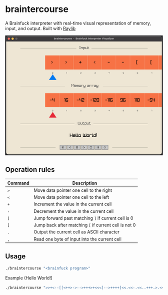 # braintercourse
A Brainfuck interpreter with real-time visual representation of memory, input, and output. Built with [Raylib](https://www.raylib.com/)


<div align="center">
  <img alt="Logo" src="https://github.com/del-Real/braintercourse/blob/main/demo.png" width="600" />
</div>


## Operation rules

| Command | Description |
|---------|-------------|
| `>` | Move data pointer one cell to the right |
| `<` | Move data pointer one cell to the left |
| `+` | Increment the value in the current cell |
| `-` | Decrement the value in the current cell |
| `[` | Jump forward past matching `]` if current cell is 0 |
| `]` | Jump back after matching `[` if current cell is not 0 |
| `.` | Output the current cell as ASCII character |
| `,` | Read one byte of input into the current cell |

## Usage

```bash
./braintercourse "<brainfuck program>"
```

Example (Hello World!)
```bash
./braintercourse ">>+<--[[<++>->-->+++>+<<<]-->++++]<<.<<-.<<..+++.>.<<-.>.+++.------.>>-.<+.>>."
```
